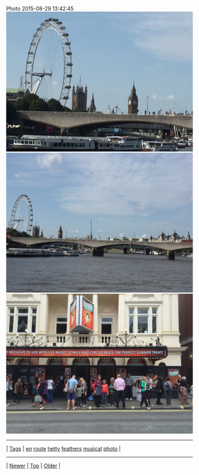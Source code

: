 <!--
title: Photo 2015-08-29 13
date: 2020-06-28T15:02:25.079Z
tags: en, route, hetty, feathers, musical, photo
-->












Photo 2015-08-29 13:42:45
![](127862076112-0.jpg)
![](127862076112-1.jpg)
![](127862076112-2.jpg)

<!--BOTTOM-POST-NAVIGATION-->
---

| [Tags](tags.md) | [en](tag-en.md) [route](tag-route.md) [hetty](tag-hetty.md) [feathers](tag-feathers.md) [musical](tag-musical.md) [photo](tag-photo.md) |

---

| [Newer](127862031617.md) | [Top](index.md) | [Older](130499315647.md) |